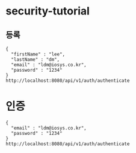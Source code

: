 # security-tutorial

## 등록

```
{
  "firstName" : "lee",
  "lastName" : "dm",
  "email" : "ldm@iosys.co.kr",
  "password" : "1234"
}
http://localhost:8080/api/v1/auth/authenticate
```

# 인증

```
{
  "email" : "ldm@iosys.co.kr",
  "password" : "1234"
}
http://localhost:8080/api/v1/auth/authenticate
```
